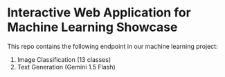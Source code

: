 # Interactive Web Application for Machine Learning Showcase

This repo contains the following endpoint in our machine learning project:

1. Image Classification (13 classes)
2. Text Generation (Gemini 1.5 Flash)
